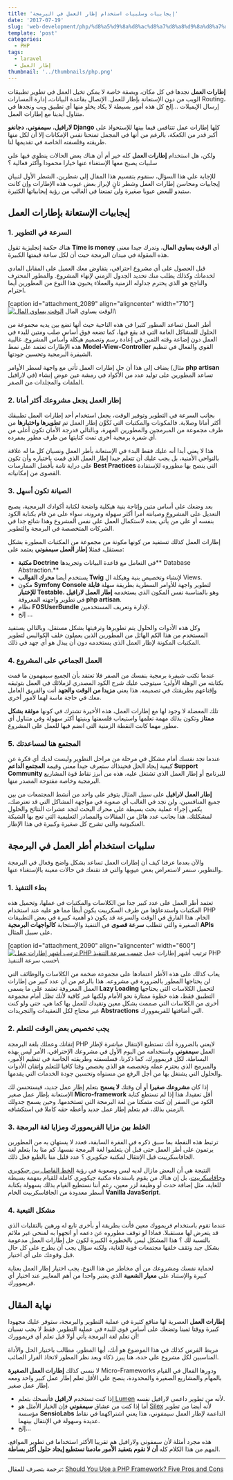 ```yaml
---
title: 'إيجابيات وسلبيات استخدام إطار العمل في البرمجة'
date: '2017-07-19'
slug: 'web-development/php/%d8%a5%d9%8a%d8%ac%d8%a7%d8%a8%d9%8a%d8%a7%d8%aa-%d8%b3%d9%84%d8%a8%d9%8a%d8%a7%d8%aa-%d8%a5%d8%b7%d8%a7%d8%b1-%d8%a7%d9%84%d8%b9%d9%85%d9%84'
template: 'post'
categories:
  - PHP
tags:
  - laravel
  - إطار العمل
thumbnail: '../thumbnails/php.png'
---
```


**إطارات العمل** نجدها في كل مكان، وبصفة خاصة لا يمكن تخيل العمل في تطوير تطبيقات الويب من دون الإستعانة بإطار للعمل. الإتصال بقاعدة البيانات، إدارة المسارات Routing، إرسال الإيميلات ...إلخ كل هذه أمور بسيطة لا يكاد يخلو منها أي تطبيق ويب ونجدها في متناول أيدينا مع إطارات العمل.

**لارافيل**، **سيمفوني**، **دجانغو Django** كلها إطارات عمل تتنافس فيما بينها للإستحواذ على أكبر قدر من الكعكة، بالرغم من أنها في المجمل تمنحنا نفس الإمكانات إلا أن لكل منها طريقته وفلسفته الخاصة في تقديمها لنا.

ولكن، هل استخدام **إطارات العمل** كله خير أم أن هناك بعض الحالات ينطوي فيها على سلبيات يصبح معها الإستغناء عنها خيارا محمودا وأكثر فعالية ؟

للإجابة على هذا السؤال، سنقوم بتقسيم هذا المقال إلى شطرين، الشطر الأول لتبيان إيجابيات ومحاسن إطارات العمل وشطر ثانٍ لإبراز بعض عيوب هذه الإطارات وإن كانت ستبدو للبعض عيوبا صغيرة ولن تمنعنا في الغالب من رؤية إيجابياتها الكثيرة.

## إيجابيات الإستعانة بإطارات العمل

### 1\. السرعة في التطوير

هناك حكمة إنجليزية تقول **Time is money** أي **الوقت يساوي المال**، وندرك جيدا معنى هذه المقولة في ميدان البرمجة حيث أن لكل ساعة قيمتها الكبيرة.

قبل الحصول على أي مشروع احترافي، يتفاوض معك العميل على المقابل المادي لخدماتك وكذلك يطلب منك تحديد الجدول الزمني لإنهاء المشروع. والمطور المحترف والناجح هو الذي يحترم جداوله الزمنية والعملاء يحبون هذا النوع من المطورين أيما احترام.

[caption id="attachment_2089" align="aligncenter" width="710"][![الوقت يساوي المال](../images/time-is-money.jpg)](../images/time-is-money.jpg) الوقت يساوي المال\

أطر العمل تساعد المطور كثيرا في هذه الناحية حيث أنها تضع بين يديه مجموعة من الحلول للمشاكل العامة التي قد يقع فيها، كما تضعه فوق أساس صلب ومتين للبدء في العمل دون إضاعة وقته الثمين في إعادة رسم وتصميم هيكلة وأساس المشروع. غالبية هذه الإطارات تعتمد على نمط **Model-View-Controller** القوي والفعال في تنظيم الشيفرة البرمجية وتحسين جودتها.

يضاف إلى هذا أن جل إطارات العمل تأتي مع واجهة لسطر الأوامر (مثال **php artisan** في لارافيل) تساعد المطورين على توليد عدد من الأكواد في رمشة عين عوض إنشاء الملفات والمجلدات من الصفر.

### 2\. إطار العمل يجعل مشروعك أكثر أمانا

بجانب السرعة في التطوير وتوفير الوقت، يجعل استخدام أحد إطارات العمل تطبيقك أكثر أمانا وصلابة. فالمكونات والمكتبات التي تُكَوِّن إطار العمل تم **تطويرها واختبارها** من طرف مجموعة من المبرمجين والمطورين المهرة، وبالتالي فدرجة الأمان تكون أعلى من أي شفرة برمجية أخرى تمت كتابتها من طرف مطور بمفرده.

هذا لا يعني أبدا أنه عليك فقط البدء في الإستعانة بأطر العمل ونسيان كل ما له علاقة بالنواحي الأمنية، بل يجب عليك أن تتعلم جيدا إطار العمل الذي قمت باختياره وأن تكون على دراية تامة بأفضل الممارسات **Best Practices** التي ينصح بها مطوروه للإستفادة القصوى من إمكانياته.

### 3\. الصيانة تكون أسهل

بعد وضعك على أساس متين وإتاحة بنية هيكلية واضحة لكتابة أكوادك البرمجية، يصبح التعديل على المشروع وصيانته أمرا أكثر سهولة ومرونة، سواء على من قام بكتابة الكود بنفسه أو على من يأتي بعده لاستكمال العمل على نفس المشروع وهذا شائع جدا في الشركات المتخصصة في البرمجة والتطوير.

إطارات العمل كذلك تستفيد من كونها مكونة من مجموعة من المكتبات المطورة بشكل مستقل، فمثلا **إطار العمل سيمفوني** يعتمد على:

- **مكتبة Doctrine** في التعامل مع قاعدة البيانات وتجريدها** Database Abstraction.**
- يستخدم أيضا **محرك القوالب Twig** لإنشاء وتخصيص بنية وهيكلة ال Views.
- مكون **Symfony Console** لتطوير واجهة للأوامر السطرية بطريقة سهلة **قابلة للإختبار Testable**، وهو بالمناسبة نفس المكون الذي يستخدمه **إطار العمل لارافيل** في تطوير واجهته المعروفة **php artisan**.
- نظام **FOSUserBundle** لإدارة وتعريف المستخدمين.
- إلخ ...

وكل هذه الأدوات والحلول يتم تطويرها وترقيتها بشكل مستقل، وبالتالي يستفيد المستخدم من هذا الكم الهائل من المطورين الذين يعملون خلف الكواليس لتطوير المكتبات المكونة لإطار العمل الذي يستخدمه دون أن يبذل هو أي جهد في ذلك.

### 4\. العمل الجماعي على المشروع

عندما تكتب شيفرة برمجية بنفسك من الصفر فلا تعتقد بأن الجميع سيفهمون ما قمت بكتابته من الوهلة الأولى؛ سيتوجب عليك شرح الكود المصدري لزملائك في العمل بتوثيقه وإقناعهم بطريقتك في تصميمه. هذا يعني **مزيدا من الوقت والجهد** أنت والفريق العامل معك في حاجة ماسة لهما لأمور أخرى.

تلك المعضلة لا وجود لها مع إطارات العمل، هذه الأخيرة تشترك في كونها **موثقة بشكل ممتاز** وتكون بذلك مهمة تعلمها واستيعاب فلسفتها وبنيتها أكثر سهولة وفي متناول أي مطور مهما كانت النقطة الزمنية التي انضم فيها للعمل على المشروع.

### 5\. المجتمع هنا لمساعدتك

عندما تجد نفسك أمام مشكل في مرحلة من مراحل التطوير وليست لديك أي فكرة عن كيفية إيجاد الحل فحينذاك ستعرف جيدا معنى وقيمة **المجتمع الداعم Support Community** للبرنامج أو إطار العمل الذي تشتغل عليه. هذه من أبرز نقاط قوة المشاريع البرمجية وخاصة مفتوحة المصدر منها.

**إطار العمل لارافيل** على سبيل المثال يتوفر على واحد من أنشط المجتمعات من بين جميع المنافسين، ولن تجد في الغالب أي صعوبة في مواجهة المشاكل التي قد تعترضك، يكفي إجراء عملية بحث بسيطة على محرك البحث لتجد عشرات النتائج والحلول لمشكلتك. هذا بجانب عدد هائل من المقالات والمصادر التعليمية التي تعج بها الشبكة العنكبوتية والتي تشرح كل صغيرة وكبيرة في هذا الإطار.

## سلبيات استخدام أطر العمل في البرمجة

والآن بعدما عرفنا كيف أن إطارات العمل تساعد بشكل واضح وفعال في البرمجة والتطوير، سنمر لاستعراض بعض عيوبها والتي قد تقنعك في حالات معينة بالإستغناء عنها.

### 1\. بطء التنفيذ

تعتمد أطر العمل على عدد كبير جدا من الكلاسات والمكتبات في عملها، وتحميل هذه المكتبات واستدعاؤها من طرف السكريبت يكون أبطأ مما هو عليه عند استخدام PHP الخام. هذا الفارق في الوقت والسرعة قد يكون ذو أهمية كبيرة في بعض التطبيقات الصغيرة والتي تتطلب **سرعة قصوى** في التنفيذ والإستجابة **كالواجهات البرمجية APIs** على سبيل المثال.

[caption id="attachment_2090" align="aligncenter" width="600"][![ترتيب أشهر إطارات عمل PHP حسب سرعة التنفيذ](../images/php-frameworks-execution-time.jpg)](../images/php-frameworks-execution-time.jpg) ترتيب أشهر إطارات عمل PHP حسب سرعة التنفيذ\

يعاب كذلك على هذه الأطر اعتمادها على مجموعة ضخمة من الكلاسات والوظائف التي لن يحتاجها المطور بالضرورة في مشروعه. هذا بالرغم من أن عدد كبير من إطارات العمل المعروفة تعتمد على ما يسمى **Lazy Loading** لتحميل الكلاسات التي يحتاجها التطبيق فقط، هذه خطوة ممتازة نحو الأمام ولكنها غير كافية لأنك تظل أمام مجموعة أخرى من الكلاسات التي صممت بشكل معين وتقيدك للعمل بها كما هي، حتى ولو كنت غير محتاج لكل التعقيدات والتجريدات **Abstractions** التي أضافتها للفريموورك.

### 2\. يجب تخصيص بعض الوقت للتعلم

إتقانك وعملك بلغة البرمجة PHP لايعني بالضرورة أنك تستطيع الإنتقال مباشرة لإطار العمل **سيمفوني** واستخدامه من اليوم الأول في مشروعك الإحترافي، الأمر ليس بهذه البساطة. لكل فريموورك، كما ذكرنا، فسلسفته وطريقته الخاصة في تنظيم الأمور، والمبرمج الذي يحترم عمله وتخصصه هو الذي يخصص وقتا كافيا للتعلم وإتقان الأدوات والحلول التي يشتغل بها من أجل الرفع من مستواه وتحسين جودة الخدمات التي يقدمها.

إذا كان **مشروعك صغيرا** أو أن وقتك **لا يسمح** بتعلم إطار عمل جديد، فيستحسن لك الإستعانة بإطار عمل صغير **Micro-framework** أقل تعقيدا، هذا إذا لم تستطع كتابة الكود من الصفر إن كنت متمكنا من لغة البرمجة التي تستخدمها. وحين يسمح جدولك الزمني بذلك، قم بتعلم إطار عمل جديد وأعطه حقه كاملا في استكشافه.

### 3\. الخلط بين مزايا الفريموورك ومزايا لغة البرمجة

ترتبط هذه النقطة بما سبق ذكره في الفقرة السابقة، فعدد لا يستهان به من المطورين يرتمون على أطر العمل حتى قبل أن يتعلموا لغة البرمجة نفسها. كم منا بدأ بتعلم لغة الجافاسكريبت قبل الإنتقال لمكتبة جيكويري ؟ عدد قليل منا بالطبع فعل ذلك.

النتيجة هي أن البعض مازال لديه لبس وصعوبة في رؤية [الخط الفاصل بين جيكويري وجافاسكريبت](https://www.tutomena.com/web-development/javascript/%d8%ac%d8%a7%d9%81%d8%a7%d8%b3%d9%83%d8%b1%d9%8a%d8%a8%d8%aa-%d9%88%d8%ac%d9%8a%d9%83%d9%88%d9%8a%d8%b1%d9%8a-%d8%9f-%d8%a3%d9%8a%d8%a9-%d8%b9%d9%84%d8%a7%d9%82%d8%a9-%d8%9f/)، بل إن هناك من يقوم باستدعاء مكتبة جيكويري كاملة للقيام بمهمة بسيطة للغاية، مثل إضافة حدث أو وظيفة لزر معين، رغم أننا نستطيع القيام بذلك بسهولة بكتابة أسطر معدودة من الجافاسكريبت الخام **Vanilla JavaScript**.

### 4\. مشكل التبعية

عندما تقوم باستخدام فريمووك معين فأنت بطريقة أو بأخرى تابع له ورهين بالتقلبات الذي قد يتعرض لها مستقبلا. فماذا لو توقف مطوروه عن دعمه أو اتجهوا به لمنحى غير ملائم بالنسبة لك ؟ هذا المشكل ليس بالخطورة الكبيرة لكون جل إطارات العمل مدعومة بشكل جيد وتقف خلفها مجتمعات قوية للغاية، ولكنه سؤال يجب أن يطرح على كل حال قبل وقوعك على أي اختيار.

لحماية نفسك ومشروعك من أي مخاطر من هذا النوع، يجب اختيار إطار العمل بعناية كبيرة والإستناد على **معيار الشعبية** الذي يعتبر واحدا من أهم المعايير عند اختيار أي فريموورك.

## نهاية المقال

**إطارات العمل** العصرية لها منافع كثيرة في عملية التطوير والبرمجة، ستوفر عليك مجهودا كبيرة ووقتا ثمينا وتضعك على أساس قوي للبدء في عملية التطوير. فقط لا يجب نسيان أن تعلم لغة البرمجة يأتي أولا قبل تعلم أي فريموورك!

مربط الفرس كذلك في هذا الموضوع هو أنك، أيها المطور، مطالب باختيار الحل والأداة المناسبين لكل مشروع على حدة، هنا يبرز ذكاء وبعد نظر المطور لاتخاذ القرار الصائب.

لا ننسى كذلك **إطارات العمل الصغيرة** Micro-Frameworks ودورها الفعال في القيام بالمهام والمشاريع الصغيرة والمحدودة، ينصح على الأقل تعلم إطار عمل كبير واحد ومعه إطار عمل صغير.

- إذا كنت تستخدم **لارافيل** فأنصحك بتعلم[ Lumen](https://www.tutomena.com/web-development/php/lumen-micro-framwork-by-laravel/) لأنه من تطوير داعمي لارافيل نفسه.
- أما إذا كنت من عشاق **سيمفوني** فإن الخيار الأمثل هو [Silex](https://silex.symfony.com/) لأنه أيضا من تطوير مؤسسة **SensioLabs** الداعمة لإطار العمل سيمفوني، هذا يعني اشتراكهما في نقاط عديدة وسهولة في الإنتقال بينهما.
- إلخ...

هذه مجرد أمثلة لأن سمفوني ولارافيل هم تقريبا الأكثر استخداما في تطوير المواقع. المهم من هذا الكلام كله **أن لا نقوم بتعقيد الأمور مادمنا نستطيع إيجاد حلول أكثر بساطة**.

---

ترجمة بتصرف للمقال: [Should You Use a PHP Framework? Five Pros and Cons](https://code.tutsplus.com/tutorials/should-you-use-a-php-framework-five-pros-and-cons--cms-28905)

